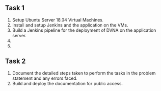 ## Task 1

1. Setup Ubuntu Server 18.04 Virtual Machines.
2. Install and setup Jenkins and the application on the VMs.
3. Build a Jenkins pipeline for the deployment of DVNA on the application server.
4. 
5. 

## Task 2

1. Document the detailed steps taken to perform the tasks in the problem statement and any errors faced.
2. Build and deploy the documentation for public access.

